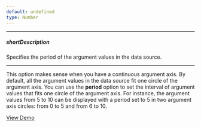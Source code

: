 ```yaml
---
default: undefined
type: Number
---
```

---
##### shortDescription
Specifies the period of the argument values in the data source.

---
This option makes sense when you have a continuous argument axis. By default, all the argument values in the data source fit one circle of the argument axis. You can use the **period** option to set the interval of argument values that fits one circle of the argument axis. For instance, the argument values from 5 to 10 can be displayed with a period set to 5 in two argument axis circles: from 0 to 5 and from 6 to 10.

<a href="http://js.devexpress.com/Demos/WidgetsGallery/#demo/chartspolarandradarchartspolarandradarchartspolarspiral/" class="button orange small fix-width-155" style="margin-right: 20px;" target="_blank">View Demo</a>